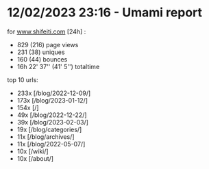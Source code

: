 # 12/02/2023 23:16 - Umami report
for www.shifeiti.com [24h] :

 - 829 (216) page views
 - 231 (38) uniques
 - 160 (44) bounces
 - 16h 22' 37'' (41' 5'') totaltime


top 10 urls:
 - 233x [/blog/2022-12-09/]
 - 173x [/blog/2023-01-12/]
 - 154x [/]
 - 49x [/blog/2022-12-22/]
 - 39x [/blog/2023-02-03/]
 - 19x [/blog/categories/]
 - 11x [/blog/archives/]
 - 11x [/blog/2022-05-07/]
 - 10x [/wiki/]
 - 10x [/about/]


